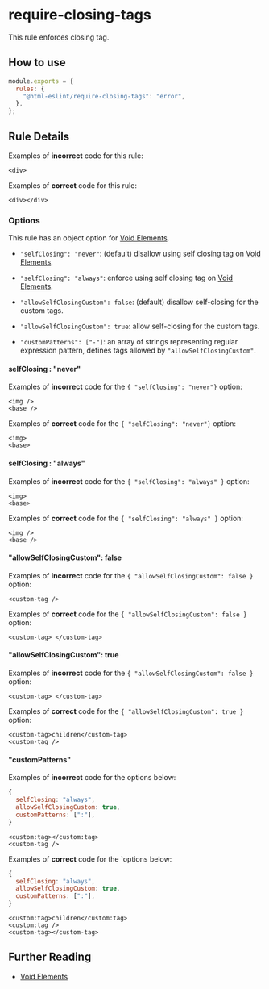 # require-closing-tags

This rule enforces closing tag.

## How to use

```js,.eslintrc.js
module.exports = {
  rules: {
    "@html-eslint/require-closing-tags": "error",
  },
};
```

## Rule Details

Examples of **incorrect** code for this rule:

<!-- prettier-ignore -->
```html,incorrect
<div>
```

Examples of **correct** code for this rule:

<!-- prettier-ignore -->
```html,correct
<div></div>
```

### Options

This rule has an object option for [Void Elements](https://html.spec.whatwg.org/multipage/syntax.html#void-elements).

- `"selfClosing": "never"`: (default) disallow using self closing tag on [Void Elements](https://html.spec.whatwg.org/multipage/syntax.html#void-elements).

- `"selfClosing": "always"`: enforce using self closing tag on [Void Elements](https://html.spec.whatwg.org/multipage/syntax.html#void-elements).

- `"allowSelfClosingCustom": false`: (default) disallow self-closing for the custom tags.

- `"allowSelfClosingCustom": true`: allow self-closing for the custom tags.
- `"customPatterns": ["-"]`: an array of strings representing regular expression pattern, defines tags allowed by `"allowSelfClosingCustom"`.

#### selfClosing : "never"

Examples of **incorrect** code for the `{ "selfClosing": "never"}` option:

<!-- prettier-ignore -->
```html,incorrect
<img />
<base />
```

Examples of **correct** code for the `{ "selfClosing": "never"}` option:

<!-- prettier-ignore -->
```html,correct
<img>
<base>
```

#### selfClosing : "always"

Examples of **incorrect** code for the `{ "selfClosing": "always" }` option:

<!-- prettier-ignore -->
```html,incorrect
<img>
<base>
```

Examples of **correct** code for the `{ "selfClosing": "always" }` option:

<!-- prettier-ignore -->
```html,correct
<img />
<base />
```

#### "allowSelfClosingCustom": false

Examples of **incorrect** code for the `{ "allowSelfClosingCustom": false }` option:

<!-- prettier-ignore -->
```html,incorrect
<custom-tag />
```

Examples of **correct** code for the `{ "allowSelfClosingCustom": false }` option:

<!-- prettier-ignore -->
```html,correct
<custom-tag> </custom-tag>
```

#### "allowSelfClosingCustom": true

Examples of **incorrect** code for the `{ "allowSelfClosingCustom": false }` option:

<!-- prettier-ignore -->
```html,incorrect
<custom-tag> </custom-tag>
```

Examples of **correct** code for the `{ "allowSelfClosingCustom": true }` option:

<!-- prettier-ignore -->
```html,correct
<custom-tag>children</custom-tag>
<custom-tag />
```

#### "customPatterns"

Examples of **incorrect** code for the options below:

```js
{
  selfClosing: "always",
  allowSelfClosingCustom: true,
  customPatterns: [":"],
}
```

<!-- prettier-ignore -->
```html,incorrect
<custom:tag></custom:tag>
<custom-tag />
```

Examples of **correct** code for the `options below:

```js
{
  selfClosing: "always",
  allowSelfClosingCustom: true,
  customPatterns: [":"],
}
```

<!-- prettier-ignore -->
```html,correct
<custom:tag>children</custom:tag>
<custom:tag />
<custom-tag></custom-tag>
```

## Further Reading

- [Void Elements](https://html.spec.whatwg.org/multipage/syntax.html#void-elements)
